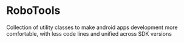RoboTools
=========

Collection of utility classes to make android apps development more comfortable, with less code lines and unified across SDK versions